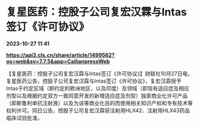 # 复星医药：控股子公司复宏汉霖与Intas签订《许可协议》

**2023-10-27 11:41**

**https://api3.cls.cn/share/article/1499562?os=web&sv=7.7.5&app=CailianpressWeb**

【复星医药：控股子公司复宏汉霖与Intas签订《许可协议》】财联社10月27日电，复星医药公告，控股子公司复宏汉霖与Intas签订《许可协议》，复宏汉霖授予Intas于约定区域（即约定的欧洲地区、以及印度）及领域（即现有适应症及相应剂型以及根据约定双方一致同意开发的新增适应症及剂型）独家商业化许可产品（即斯鲁利单抗注射液）以及为该等商业化目的而使用相关知识产权和专有技术等权利许可。同日公告，控股子公司复宏汉霖获注射用HLX42、注射用HLX43药品临床试验批准。
